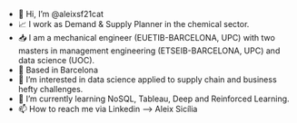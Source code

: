 - 👋 Hi, I’m @aleixsf21cat
- 📈 I work as Demand & Supply Planner in the chemical sector.
- 📥 I am a mechanical engineer (EUETIB-BARCELONA, UPC) with two masters in management engineering (ETSEIB-BARCELONA, UPC) and data science (UOC). 
- 📍 Based in Barcelona
- 👀 I’m interested in data science applied to supply chain and business hefty challenges. 
- 🌱 I’m currently learning NoSQL, Tableau, Deep and Reinforced Learning.
- 📫 How to reach me via Linkedin --> Aleix Sicília

<!---
aleixsf21cat/aleixsf21cat is a ✨ special ✨ repository because its `README.md` (this file) appears on your GitHub profile.
You can click the Preview link to take a look at your changes.
--->
